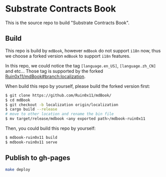 # Substrate Contracts Book
This is the source repo to build "Substrate Contracts Book".

## Build
This repo is build by `mdBook`, however `mdBook` do not support `i18n` now, thus we choose a 
forked version `mdBook` to support `i18n` features.

In this repo, we could notice the tag `[language.en_US]`, `[language.zh_CN]` and etc... Those tag is supported by the forked [Ruin0x11/mdBook#branch:localization](https://github.com/Ruin0x11/mdBook/tree/localization).

When build this repo by yourself, please build the forked version first:

```bash
$ git clone https://github.com/Ruin0x11/mdBook/
$ cd mdBook
$ git checkout -b localization origin/localization
$ cargo build --release
# move to other location and rename the bin file
$ mv target/release/mdbook <any exported path>/mdbook-ruin0x11
```

Then, you could build this repo by yourself:
```bash
$ mdbook-ruin0x11 build
$ mdbook-ruin0x11 serve
```

## Publish to gh-pages
```bash
make deploy
```
